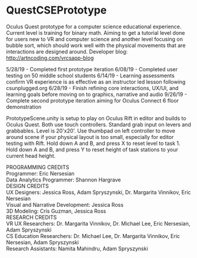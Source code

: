 # QuestCSEPrototype
Oculus Quest prototype for a computer science educational experience. Current level is training for binary math. Aiming to get a tutorial level done for users new to VR and computer science and another level focusing on bubble sort, which should work well with the physical movements that are interactions are designed around. Developer blog: http://artncoding.com/vrcsapp-blog

5/28/19 - Completed first prototype iteration
6/08/19 - Completed user testing on 50 middle school students
6/14/19 - Learning assessments confirm VR experience is as effective as an instructor led lesson following csunplugged.org
6/28/19 - Finish refining core interactions, UX/UI, and learning goals before moving on to graphics, narrative and audio
9/26/19 - Complete second prototype iteration aiming for Oculus Connect 6 floor demonstration

PrototypeScene.unity is setup to play on Oculus Rift in editor and builds to Oculus Quest. Both use touch controllers. Standard grab input on levers and grabbables. Level is 20'x20'. Use thumbpad on left controller to move around scene if your physical layout is too small, especially for editor testing with Rift. Hold down A and B, and press X to reset level to task 1. Hold down A and B, and press Y to reset height of task stations to your current head height.

PROGRAMMING CREDITS<br/>
Programmer: Eric Nersesian<br/>
Data Analytics Programmer: Shannon Hargrave<br/>
DESIGN CREDITS<br/>
UX Designers: Jessica Ross, Adam Spryszynski, Dr. Margarita Vinnikov, Eric Nersesian<br/>
Visual and Narrative Development: Jessica Ross<br/>
3D Modeling: Cris Guzman, Jessica Ross<br/>
RESEARCH CREDITS<br/>
VR UX Researchers: Dr. Margarita Vinnikov, Dr. Michael Lee, Eric Nersesian, Adam Spryszynski<br/>
CS Education Researchers: Dr. Michael Lee, Dr. Margarita Vinnikov, Eric Nersesian, Adam Spryszynski<br/>
Research Assistants: Namita Mahindru, Adam Spryszynski
